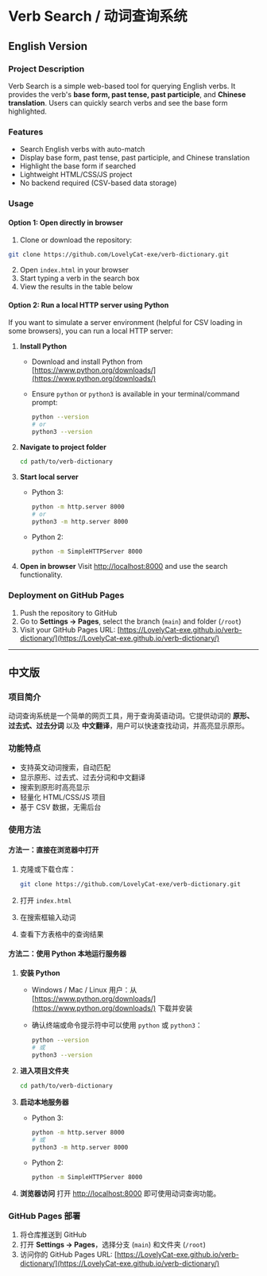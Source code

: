 # Verb Search / 动词查询系统

## English Version

### Project Description
Verb Search is a simple web-based tool for querying English verbs. It provides the verb's **base form, past tense, past participle**, and **Chinese translation**. Users can quickly search verbs and see the base form highlighted.

### Features
- Search English verbs with auto-match
- Display base form, past tense, past participle, and Chinese translation
- Highlight the base form if searched
- Lightweight HTML/CSS/JS project
- No backend required (CSV-based data storage)

### Usage

#### Option 1: Open directly in browser
1. Clone or download the repository:
```bash
git clone https://github.com/LovelyCat-exe/verb-dictionary.git
````

2. Open `index.html` in your browser
3. Start typing a verb in the search box
4. View the results in the table below

#### Option 2: Run a local HTTP server using Python

If you want to simulate a server environment (helpful for CSV loading in some browsers), you can run a local HTTP server:

1. **Install Python**

   * Download and install Python from [https://www.python.org/downloads/](https://www.python.org/downloads/)
   * Ensure `python` or `python3` is available in your terminal/command prompt:

     ```bash
     python --version
     # or
     python3 --version
     ```

2. **Navigate to project folder**

   ```bash
   cd path/to/verb-dictionary
   ```

3. **Start local server**

   * Python 3:

     ```bash
     python -m http.server 8000
     # or
     python3 -m http.server 8000
     ```
   * Python 2:

     ```bash
     python -m SimpleHTTPServer 8000
     ```

4. **Open in browser**
   Visit [http://localhost:8000](http://localhost:8000) and use the search functionality.

### Deployment on GitHub Pages

1. Push the repository to GitHub
2. Go to **Settings → Pages**, select the branch (`main`) and folder (`/root`)
3. Visit your GitHub Pages URL:
   [https://LovelyCat-exe.github.io/verb-dictionary/](https://LovelyCat-exe.github.io/verb-dictionary/)

---

## 中文版

### 项目简介

动词查询系统是一个简单的网页工具，用于查询英语动词。它提供动词的 **原形、过去式、过去分词** 以及 **中文翻译**，用户可以快速查找动词，并高亮显示原形。

### 功能特点

* 支持英文动词搜索，自动匹配
* 显示原形、过去式、过去分词和中文翻译
* 搜索到原形时高亮显示
* 轻量化 HTML/CSS/JS 项目
* 基于 CSV 数据，无需后台

### 使用方法

#### 方法一：直接在浏览器中打开

1. 克隆或下载仓库：

   ```bash
   git clone https://github.com/LovelyCat-exe/verb-dictionary.git
   ```
2. 打开 `index.html`
3. 在搜索框输入动词
4. 查看下方表格中的查询结果

#### 方法二：使用 Python 本地运行服务器

1. **安装 Python**

   * Windows / Mac / Linux 用户：从 [https://www.python.org/downloads/](https://www.python.org/downloads/) 下载并安装
   * 确认终端或命令提示符中可以使用 `python` 或 `python3`：

     ```bash
     python --version
     # 或
     python3 --version
     ```

2. **进入项目文件夹**

   ```bash
   cd path/to/verb-dictionary
   ```

3. **启动本地服务器**

   * Python 3:

     ```bash
     python -m http.server 8000
     # 或
     python3 -m http.server 8000
     ```
   * Python 2:

     ```bash
     python -m SimpleHTTPServer 8000
     ```

4. **浏览器访问**
   打开 [http://localhost:8000](http://localhost:8000) 即可使用动词查询功能。

### GitHub Pages 部署

1. 将仓库推送到 GitHub
2. 打开 **Settings → Pages**，选择分支 (`main`) 和文件夹 (`/root`)
3. 访问你的 GitHub Pages URL:
   [https://LovelyCat-exe.github.io/verb-dictionary/](https://LovelyCat-exe.github.io/verb-dictionary/)
